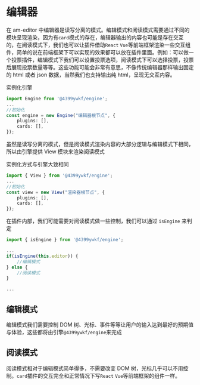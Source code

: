 # 编辑器

在 am-editor 中编辑器是读写分离的模式。编辑模式和阅读模式需要通过不同的模块呈现渲染，因为有`card`模式的存在，编辑器输出的内容也可能是存在交互的，在阅读模式下，我们也可以让插件借助`React` `Vue`等前端框架渲染一些交互组件，简单的说在前端框架下可以实现的效果都可以放在插件里面。例如：可以做一个投票插件，编辑模式下我们可以设置投票选项，阅读模式下可以选择投票，投票后展现投票数量等等。这些功能可能会非常有意思，不像传统编辑器那样输出固定的 html 或者 json 数据，当然我们也支持输出纯 html，呈现无交互内容。

实例化引擎

```ts
import Engine from '@4399ywkf/engine';
...
//初始化
const engine = new Engine("编辑器根节点", {
    plugins: [],
    cards: [],
});
```

虽然是读写分离的模式，但是阅读模式渲染内容的大部分逻辑与编辑模式下相同，所以由引擎提供 View 模块来渲染阅读模式

实例化方式与引擎大致相同

```ts
import { View } from '@4399ywkf/engine';
...
//初始化
const view = new View("渲染器根节点", {
    plugins: [],
    cards: [],
});
```

在插件内部，我们可能需要对阅读模式做一些控制，我们可以通过 `isEngine` 来判定

```ts
import { isEngine } from '@4399ywkf/engine';

...
if(isEngine(this.editor)) {
    //编辑模式
} else {
    //阅读模式
}

...

```

## 编辑模式

编辑模式我们需要控制 DOM 树、光标、事件等等让用户的输入达到最好的预期值与体验，这些都将由引擎`@4399ywkf/engine`来完成

## 阅读模式

阅读模式相对于编辑模式简单得多，不需要改变 DOM 树，光标几乎可以不用控制。`card`插件的交互完全和正常情况下写`React` `Vue`等前端框架的组件一样。
